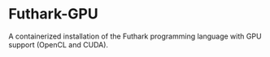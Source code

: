 # Futhark-GPU
A containerized installation of the Futhark programming language with GPU support (OpenCL and CUDA).
